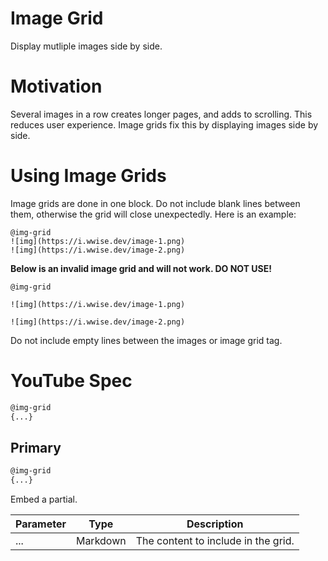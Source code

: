 # Image Grid
Display mutliple images side by side.

# Motivation

Several images in a row creates longer pages, and adds to scrolling. This reduces user experience. Image grids fix this by displaying images side by side.

# Using Image Grids

Image grids are done in one block. Do not include blank lines between them, otherwise the grid will close unexpectedly. Here is an example: 

```
@img-grid
![img](https://i.wwise.dev/image-1.png)
![img](https://i.wwise.dev/image-2.png)
```

**Below is an invalid image grid and will not work. DO NOT USE!**
```
@img-grid

![img](https://i.wwise.dev/image-1.png)

![img](https://i.wwise.dev/image-2.png)
```

Do not include empty lines between the images or image grid tag.

# YouTube Spec

```md
@img-grid
{...}
```
## Primary

```md
@img-grid
{...}
```

Embed a partial.

| Parameter | Type     | Description                           |
| --------- | -------- | ------------------------------------- |
| ...       | Markdown | The content to include in the grid.   |
